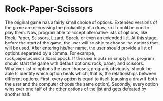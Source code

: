# Rock-Paper-Scissors
The original game has a fairly small choice of options.
Extended versions of the game are decreasing the probability of a draw, so it could be cool to play them.
Now, program able to accept alternative lists of options, like Rock, Paper, Scissors, Lizard, Spock, or even an extended list. 
At this stage, before the start of the game, the user will be able to choose the options that will be used. 
After entering his/her name, the user should provide a list of options separated by a comma. For example, rock,paper,scissors,lizard,spock.
If the user inputs an empty line, program should start the game with default options: rock, paper, and scissors.
Whatever list of options the user chooses, program, obviously, should be able to identify which option beats which, that is, the relationships between different options.
First, every option is equal to itself (causing a draw if both the user and the computer choose the same option). 
Secondly, every option wins over one half of the other options of the list and gets defeated by another half.
